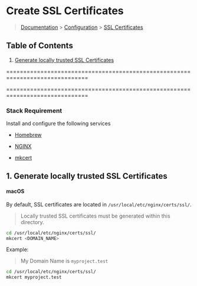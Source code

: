 # Create SSL Certificates

> [Documentation](../readme.md) > [Configuration](readme.md) > [SSL Certificates](ssl-certificates.md)

## Table of Contents
1. [Generate locally trusted SSL Certificates](#markdown-header-1-generate-locally-trusted-ssl-certificates)

==============================================================================

==============================================================================

### Stack Requirement
Install and configure the following services

- [Homebrew](../installation/macos/homebrew.md)

- [NGINX](../installation/macos/nginx.md)

- [mkcert](../installation/macos/mkcert.md)

## 1. Generate locally trusted SSL Certificates

#### macOS
By default, SSL certificates are located in `/usr/local/etc/nginx/certs/ssl/`.

> Locally trusted SSL certificates must be generated within this directory.

```bash
cd /usr/local/etc/nginx/certs/ssl/
mkcert <DOMAIN_NAME>
```

Example:
> My Domain Name is `myproject.test`

```bash
cd /usr/local/etc/nginx/certs/ssl/
mkcert myproject.test
```
